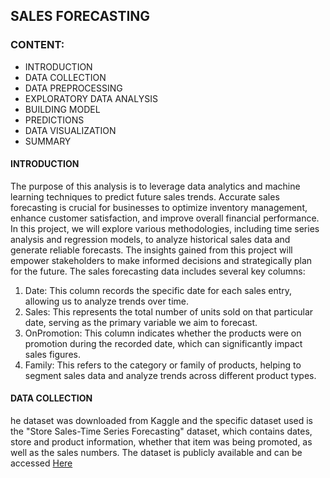 ## SALES FORECASTING

### CONTENT:
* INTRODUCTION
* DATA COLLECTION
* DATA PREPROCESSING
* EXPLORATORY DATA ANALYSIS
* BUILDING MODEL
* PREDICTIONS
* DATA VISUALIZATION
* SUMMARY


#### INTRODUCTION
The purpose of this analysis is to leverage data analytics and machine learning techniques to predict future sales trends. Accurate sales forecasting is crucial for businesses to optimize inventory management, enhance customer satisfaction, and improve overall financial performance. In this project, we will explore various methodologies, including time series analysis and regression models, to analyze historical sales data and generate reliable forecasts. The insights gained from this project will empower stakeholders to make informed decisions and strategically plan for the future.
The sales forecasting data includes several key columns: 
1. Date: This column records the specific date for each sales entry, allowing us to analyze trends over time.
2. Sales: This represents the total number of units sold on that particular date, serving as the primary variable we aim to forecast.
3. OnPromotion: This column indicates whether the products were on promotion during the recorded date, which can significantly impact sales figures.
4. Family: This refers to the category or family of products, helping to segment sales data and analyze trends across different product types.

#### DATA COLLECTION
he dataset was downloaded from Kaggle and the specific dataset used is the "Store Sales-Time Series Forecasting" dataset, which contains dates, store and product information, whether that item was being promoted, as well as the sales numbers. The dataset is publicly available and can be accessed [Here](https://www.kaggle.com/competitions/store-sales-time-series-forecasting/data)
